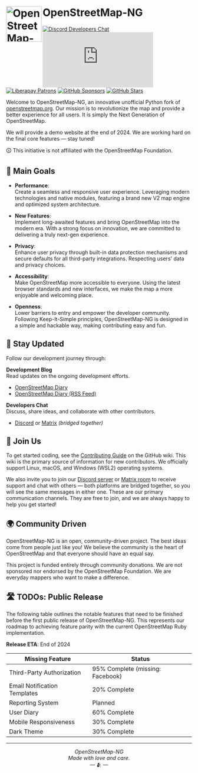 # <img src="https://files.monicz.dev/osm/openstreetmap-ng.webp" alt="OpenStreetMap-NG logo" align="left" height="96px"> OpenStreetMap-NG

[![Discord Developers Chat](https://shields.monicz.dev/discord/1246123404613128203?logo=discord&logoColor=FFF&label=Developers&color=5865F2&cacheSeconds=600)](https://discord.gg/GM89hdjSCB)
[![Matrix Developers Chat](https://shields.monicz.dev/matrix/openstreetmap-ng%3Amatrix.org?logo=matrix&label=Developers&color=111&cacheSeconds=600)](https://matrix.to/#/#openstreetmap-ng:matrix.org)
[![Liberapay Patrons](https://shields.monicz.dev/liberapay/patrons/Zaczero?logo=liberapay&label=Patrons)](https://liberapay.com/Zaczero/)
[![GitHub Sponsors](https://shields.monicz.dev/github/sponsors/Zaczero?logo=github&label=Sponsors&color=%23db61a2)](https://github.com/sponsors/Zaczero)
[![GitHub Stars](https://shields.monicz.dev/github/stars/Zaczero/openstreetmap-ng?style=social)](https://github.com/Zaczero/openstreetmap-ng)

Welcome to OpenStreetMap-NG, an innovative unofficial Python fork of [openstreetmap.org](https://openstreetmap.org). Our mission is to revolutionize the map and provide a better experience for all users. It is simply the Next Generation of OpenStreetMap.

We will provide a demo website at the end of 2024. We are working hard on the final core features — stay tuned!

🛈 This initiative is not affiliated with the OpenStreetMap Foundation.

## 🎯 Main Goals

- **Performance**:\
Create a seamless and responsive user experience. Leveraging modern technologies and native modules, featuring a brand new V2 map engine and optimized system architecture.

- **New Features**:\
Implement long-awaited features and bring OpenStreetMap into the modern era. With a strong focus on innovation, we are committed to delivering a truly next-gen experience.

- **Privacy**:\
Enhance user privacy through built-in data protection mechanisms and secure defaults for all third-party integrations. Respecting users' data and privacy choices.

- **Accessibility**:\
Make OpenStreetMap more accessible to everyone. Using the latest browser standards and new interfaces, we make the map a more enjoyable and welcoming place.

- **Openness**:\
Lower barriers to entry and empower the developer community. Following Keep-It-Simple principles, OpenStreetMap-NG is designed in a simple and hackable way, making contributing easy and fun.

## 📢 Stay Updated

Follow our development journey through:

**Development Blog**\
Read updates on the ongoing development efforts.

- [OpenStreetMap Diary](https://www.openstreetmap.org/user/NorthCrab/diary)
- [OpenStreetMap Diary (RSS Feed)](https://www.openstreetmap.org/user/NorthCrab/diary/rss)

**Developers Chat**\
Discuss, share ideas, and collaborate with other contributors.

- [Discord](https://discord.gg/GM89hdjSCB) or [Matrix](https://matrix.to/#/#openstreetmap-ng:matrix.org) *(bridged together)*

## 🐤 Join Us

To get started coding, see the [Contributing Guide](https://github.com/Zaczero/openstreetmap-ng/wiki/Contributing:-Getting-Started) on the GitHub wiki. This wiki is the primary source of information for new contributors. We officially support Linux, macOS, and Windows (WSL2) operating systems.

We also invite you to join our [Discord server](https://discord.gg/GM89hdjSCB) or [Matrix room](https://matrix.to/#/#openstreetmap-ng:matrix.org) to receive support and chat with others — both platforms are bridged together, so you will see the same messages in either one. These are our primary communication channels. They are free to join, and we are always happy to help you get started!

## 🌍 Community Driven

OpenStreetMap-NG is an open, community-driven project. The best ideas come from people just like you! We believe the community is the heart of OpenStreetMap and that everyone should have an equal say.

This project is funded entirely through community donations. We are not sponsored nor endorsed by the OpenStreetMap Foundation. We are everyday mappers who want to make a difference.

## 🛣️ TODOs: Public Release

The following table outlines the notable features that need to be finished before the first public release of OpenStreetMap-NG. This represents our roadmap to achieving feature parity with the current OpenStreetMap Ruby implementation.

**Release ETA**: End of 2024

| Missing Feature | Status |
|---------|---------|
| Third-Party Authorization | 95% Complete (missing: Facebook) |
| Email Notification Templates | 20% Complete |
| Reporting System | Planned |
| User Diary | 60% Complete |
| Mobile Responsiveness | 30% Complete |
| Dark Theme | 30% Complete |

---

<p align="center">
<i>OpenStreetMap-NG</i><br>
<i>Made with love and care.</i><br>
— 🫂 —
</p>
